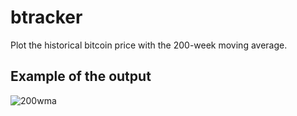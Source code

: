 # btracker

Plot the historical bitcoin price with the 200-week moving average.

## Example of the output

![200wma](https://github.com/user-attachments/assets/bbc97d8f-c3ad-4aba-8162-e74cbf8a7f85)

